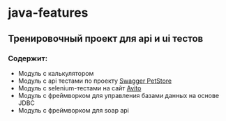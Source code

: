 # java-features
## Тренировочный проект для api и ui тестов
### Содержит:
+ Модуль с калькулятором
+ Модуль с api тестами по проекту [Swagger PetStore](https://petstore.swagger.io/#/store)
+ Модуль с selenium-тестами на сайт [Avito](https://www.avito.ru/penza/transport?cd=1)
+ Модуль с фреймворком для управления базами данных на основе JDBC
+ Модуль с фреймворком для soap api
